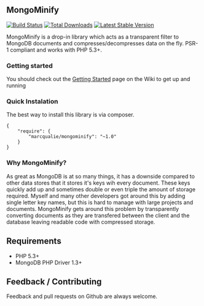 ## MongoMinify

[![Build Status](https://travis-ci.org/marcqualie/mongominify.png?branch=master)](https://travis-ci.org/marcqualie/mongominify)
[![Total Downloads](https://poser.pugx.org/marcqualie/mongominify/d/total.png)](https://packagist.org/packages/marcqualie/mongominify)
[![Latest Stable Version](https://poser.pugx.org/marcqualie/mongominify/version.png)](https://packagist.org/packages/marcqualie/mongominify)

MongoMinify is a drop-in library which acts as a transparent filter to MongoDB documents and compresses/decompresses data on the fly.
PSR-1 compliant and works with PHP 5.3+.


### Getting started

You should check out the [Getting Started](https://github.com/marcqualie/mongominify/wiki/Getting-Started) page on the Wiki to get up and running


### Quick Instalation

The best way to install this library is via composer.

    {
        "require": {
            "marcqualie/mongominify": "~1.0"
        }
    }


### Why MongoMinify?

As great as MongoDB is at so many things, it has a downside compared to other data stores that it stores it's keys wih every document.
These keys quickly add up and sometimes double or even triple the amount of storage required.
Myself and many other developers got around this by adding single letter key names, but this is hard to manage with large projects and documents.
MongoMinify gets around this problem by transparently converting documents as they are transfered between the client and the database leaving readable code with compressed storage.


## Requirements

- PHP 5.3+
- MongoDB PHP Driver 1.3+


## Feedback / Contributing

Feedback and pull requests on Github are always welcome.
